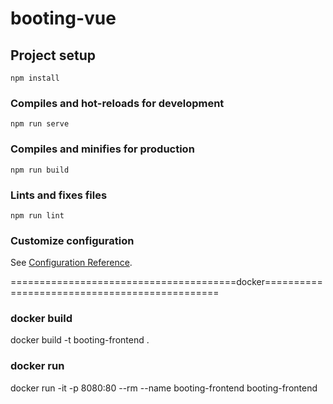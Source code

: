 # booting-vue

## Project setup
```
npm install
```

### Compiles and hot-reloads for development
```
npm run serve
```

### Compiles and minifies for production
```
npm run build
```

### Lints and fixes files
```
npm run lint
```

### Customize configuration
See [Configuration Reference](https://cli.vuejs.org/config/).

=======================================docker==============================================
### docker build
docker build -t booting-frontend .

### docker run
docker run -it -p 8080:80 --rm --name booting-frontend booting-frontend
